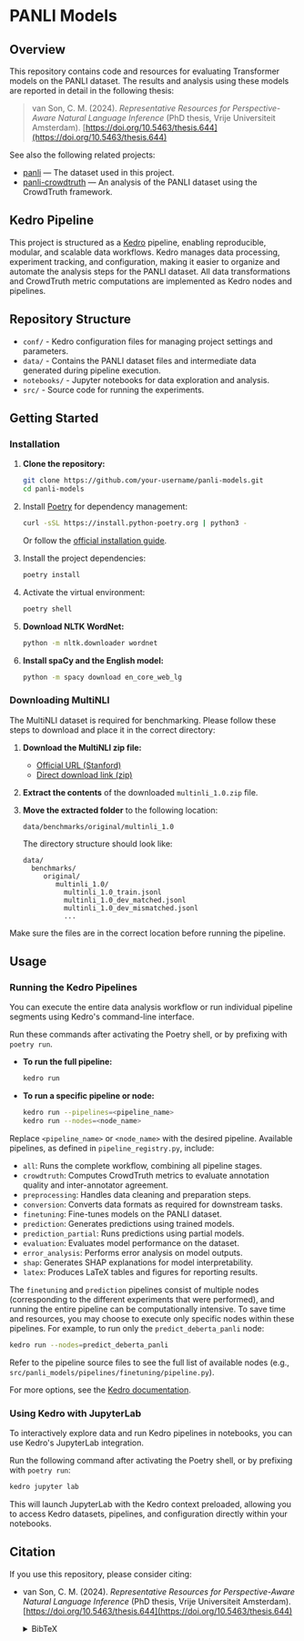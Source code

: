 # PANLI Models

## Overview
This repository contains code and resources for evaluating Transformer models on the PANLI dataset. The results and analysis using these models are reported in detail in the following thesis:

> van Son, C. M. (2024). *Representative Resources for Perspective-Aware Natural Language Inference* (PhD thesis, Vrije Universiteit Amsterdam). [https://doi.org/10.5463/thesis.644](https://doi.org/10.5463/thesis.644)

See also the following related projects:
- [panli](https://github.com/cltl/panli) — The dataset used in this project.
- [panli-crowdtruth](https://github.com/cltl/panli-crowdtruth) — An analysis of the PANLI dataset using the CrowdTruth framework.

## Kedro Pipeline

This project is structured as a [Kedro](https://kedro.org/) pipeline, enabling reproducible, modular, and scalable data workflows. Kedro manages data processing, experiment tracking, and configuration, making it easier to organize and automate the analysis steps for the PANLI dataset. All data transformations and CrowdTruth metric computations are implemented as Kedro nodes and pipelines.

## Repository Structure

- `conf/` - Kedro configuration files for managing project settings and parameters.
- `data/` - Contains the PANLI dataset files and intermediate data generated during pipeline execution.
- `notebooks/` - Jupyter notebooks for data exploration and analysis.
- `src/` - Source code for running the experiments.

## Getting Started

### Installation

1. **Clone the repository:**
    ```bash
    git clone https://github.com/your-username/panli-models.git
    cd panli-models
    ```

2. Install [Poetry](https://python-poetry.org/) for dependency management:
    ```bash
    curl -sSL https://install.python-poetry.org | python3 -
    ```
    Or follow the [official installation guide](https://python-poetry.org/docs/#installation).

3. Install the project dependencies:
    ```bash
    poetry install
    ```

4. Activate the virtual environment:
    ```bash
    poetry shell
    ```

5. **Download NLTK WordNet:**
    ```bash
    python -m nltk.downloader wordnet
    ```

6. **Install spaCy and the English model:**
    ```bash
    python -m spacy download en_core_web_lg
    ```

### Downloading MultiNLI

The MultiNLI dataset is required for benchmarking. Please follow these steps to download and place it in the correct directory:

1. **Download the MultiNLI zip file:**

    - [Official URL (Stanford)](https://cims.nyu.edu/~sbowman/multinli/)
    - [Direct download link (zip)](https://cims.nyu.edu/~sbowman/multinli/multinli_1.0.zip)

2. **Extract the contents** of the downloaded `multinli_1.0.zip` file.

3. **Move the extracted folder** to the following location:

    ```
    data/benchmarks/original/multinli_1.0
    ```

    The directory structure should look like:

    ```
    data/
      benchmarks/
         original/
            multinli_1.0/
              multinli_1.0_train.jsonl
              multinli_1.0_dev_matched.jsonl
              multinli_1.0_dev_mismatched.jsonl
              ...
    ```

Make sure the files are in the correct location before running the pipeline.

## Usage

### Running the Kedro Pipelines

You can execute the entire data analysis workflow or run individual pipeline segments using Kedro's command-line interface.

Run these commands after activating the Poetry shell, or by prefixing with `poetry run`.

- **To run the full pipeline:**
    ```bash
    kedro run
    ```

- **To run a specific pipeline or node:**
    ```bash
    kedro run --pipelines=<pipeline_name>
    kedro run --nodes=<node_name>
    ```

Replace `<pipeline_name>` or `<node_name>` with the desired pipeline. Available pipelines, as defined in `pipeline_registry.py`, include:

- `all`: Runs the complete workflow, combining all pipeline stages.
- `crowdtruth`: Computes CrowdTruth metrics to evaluate annotation quality and inter-annotator agreement.
- `preprocessing`: Handles data cleaning and preparation steps.
- `conversion`: Converts data formats as required for downstream tasks.
- `finetuning`: Fine-tunes models on the PANLI dataset.
- `prediction`: Generates predictions using trained models.
- `prediction_partial`: Runs predictions using partial models.
- `evaluation`: Evaluates model performance on the dataset.
- `error_analysis`: Performs error analysis on model outputs.
- `shap`: Generates SHAP explanations for model interpretability.
- `latex`: Produces LaTeX tables and figures for reporting results.

The `finetuning` and `prediction` pipelines consist of multiple nodes (corresponding to the different experiments that were performed), and running the entire pipeline can be computationally intensive. To save time and resources, you may choose to execute only specific nodes within these pipelines. For example, to run only the `predict_deberta_panli` node:

```bash
kedro run --nodes=predict_deberta_panli
```

Refer to the pipeline source files to see the full list of available nodes (e.g., `src/panli_models/pipelines/finetuning/pipeline.py`).

For more options, see the [Kedro documentation](https://docs.kedro.org/en/stable/index.html).

### Using Kedro with JupyterLab

To interactively explore data and run Kedro pipelines in notebooks, you can use Kedro's JupyterLab integration.

Run the following command after activating the Poetry shell, or by prefixing with `poetry run`:

```bash
kedro jupyter lab
```

This will launch JupyterLab with the Kedro context preloaded, allowing you to access Kedro datasets, pipelines, and configuration directly within your notebooks.


## Citation

If you use this repository, please consider citing:

* van Son, C. M. (2024). *Representative Resources for Perspective-Aware Natural Language Inference* (PhD thesis, Vrije Universiteit Amsterdam). [https://doi.org/10.5463/thesis.644](https://doi.org/10.5463/thesis.644)

    <details>
    <summary>BibTeX</summary>
    ```bibtex
    @phdthesis{ba18bc83a2be4b29805c6b91aaa9a152,
        title = "Representative Regit pushsources for Perspective-Aware Natural Language Inference",
        author = "{van Son}, {Chantal Michelle}",
        year = "2024",
        month = nov,
        day = "1",
        doi = "10.5463/thesis.644",
        language = "English",
        type = "PhD-Thesis - Research and graduation internal",
        school = "Vrije Universiteit Amsterdam",
    }
    ```
    </details>

